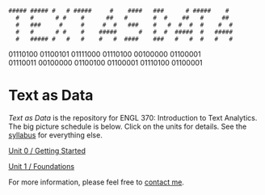 ```
##### ##### #   # #####     #    ####   ###      # #####    #
  #   #      # #    #      ##   #       #  #    ##   #     ##
  #   ###     #     #     #  #   ###    #   #  #  #  #    #  #
  #   #      # #    #    #####      #   #  #  #####  #   #####
  #   ##### #   #   #    #   #  ####    ###   #   #  #   #   #

```

01110100 01100101 01111000 01110100 00100000 01100001  
01110011 00100000 01100100 01100001 01110100 01100001

# Text as Data

_Text as Data_ is the repository for ENGL 370: Introduction to Text Analytics. The big picture schedule is below. Click on the units for details. See the [syllabus][] for everything else.

[Unit 0 / Getting Started](units/0-introductions.md)

[Unit 1 / Foundations](units/1-foundations.md)



For more information, please feel free to [contact me][].

[syllabus]: https://johnlaudun.net/teaching/courses/370/
[contact me]: https://johnlaudun.net/contact.html